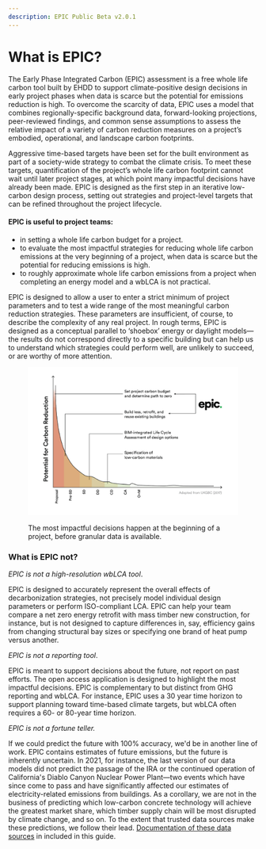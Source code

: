```yaml
---
description: EPIC Public Beta v2.0.1
---
```


# What is EPIC?

The Early Phase Integrated Carbon (EPIC) assessment is a free whole life carbon tool built by EHDD to support climate-positive design decisions in early project phases when data is scarce but the potential for emissions reduction is high. To overcome the scarcity of data, EPIC uses a model that combines regionally-specific background data, forward-looking projections, peer-reviewed findings, and common sense assumptions to assess the relative impact of a variety of carbon reduction measures on a project’s embodied, operational, and landscape carbon footprints.&#x20;

Aggressive time-based targets have been set for the built environment as part of a society-wide strategy to combat the climate crisis. To meet these targets, quantification of the project’s whole life carbon footprint cannot wait until later project stages, at which point many impactful decisions have already been made. EPIC is designed as the first step in an iterative low-carbon design process, setting out strategies and project-level targets that can be refined throughout the project lifecycle.

#### **EPIC is useful to project teams:**

* in setting a whole life carbon budget for a project.
* to evaluate the most impactful strategies for reducing whole life carbon emissions at the very beginning of a project, when data is scarce but the potential for reducing emissions is high.&#x20;
* to roughly approximate whole life carbon emissions from a project when completing an energy model and a wbLCA is not practical.

EPIC is designed to allow a user to enter a strict minimum of project parameters and to test a wide range of the most meaningful carbon reduction strategies. These parameters are insufficient, of course, to describe the complexity of any real project. In rough terms, EPIC is designed as a conceptual parallel to ‘shoebox’ energy or daylight models—the results do not correspond directly to a specific building but can help us to understand which strategies could perform well, are unlikely to succeed, or are worthy of more attention.

<figure><img src=".gitbook/assets/EPIC whole life carbon - early phase design.png" alt=""><figcaption><p>The most impactful decisions happen at the beginning of a project, before granular data is available. </p></figcaption></figure>

### What is EPIC not?

_EPIC is not a high-resolution wbLCA tool_.

EPIC is designed to accurately represent the overall effects of decarbonization strategies, not precisely model individual design parameters or perform ISO-compliant LCA. EPIC can help your team compare a net zero energy retrofit with mass timber new construction, for instance, but is not designed to capture differences in, say, efficiency gains from changing structural bay sizes or specifying one brand of heat pump versus another.

_EPIC is not a reporting tool_.

EPIC is meant to support decisions about the future, not report on past efforts. The open access application is designed to highlight the most impactful decisions. EPIC is complementary to but distinct from GHG reporting and wbLCA. For instance, EPIC uses a 30 year time horizon to support planning toward time-based climate targets, but wbLCA often requires a 60- or 80-year time horizon.

_EPIC is not a fortune teller._&#x20;

If we could predict the future with 100% accuracy, we'd be in another line of work. EPIC contains estimates of future emissions, but the future is inherently uncertain. In 2021, for instance, the last version of our data models did not predict the passage of the IRA or the continued operation of California's Diablo Canyon Nuclear Power Plant—two events which have since come to pass and have significantly affected our estimates of electricity-related emissions from buildings. As a corollary, we are not in the business of predicting which low-carbon concrete technology will achieve the greatest market share, which timber supply chain will be most disrupted by climate change, and so on. To the extent that trusted data sources make these predictions, we follow their lead. [Documentation of these data sources](c.scale-tm-data-model/methodology/reference-data.md) in included in this guide.
